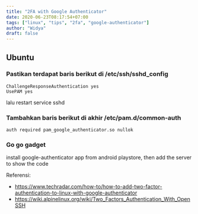 ```yaml
---
title: "2FA with Google Authenticator"
date: 2020-06-23T08:17:54+07:00
tags: ["linux", "tips", "2fa", "google-authenticator"]
author: "Widya"
draft: false
---
```


## Ubuntu
### Pastikan terdapat baris berikut di /etc/ssh/sshd_config
```
ChallengeResponseAuthentication yes
UsePAM yes
```
lalu restart service sshd

### Tambahkan baris berikut di akhir /etc/pam.d/common-auth
```
auth required pam_google_authenticator.so nullok
```

### Go go gadget
install google-authenticator app from android playstore, then add the server to show the code

Referensi:

* https://www.techradar.com/how-to/how-to-add-two-factor-authentication-to-linux-with-google-authenticator
* https://wiki.alpinelinux.org/wiki/Two_Factors_Authentication_With_OpenSSH

